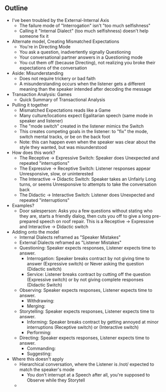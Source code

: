 

## Outline
- I've been troubled by the External-Internal Axis
	- The failure mode of "Interrogation" isn't "too much selfishness"
	- Calling it "Internal Dialect" (too much selfishness) doesn't help someone fix it
- Alternate model, Creating Mismatched Expectations
	- You're in Directing Mode
	- You ask a question, inadvertently signally Questioning
	- Your conversational partner answers in a Questioning mode
	- You cut them off (because Directing), not realizing you broke their expectations of the conversation
- Aside: Misunderstanding
	- Does not require trickery or bad faith
	- A misunderstanding occurs when the listener gets a different meaning than the speaker intended after decoding the message
- Transaction Analysis: Games
	- Quick Summary of Transactional Analysis
- Pulling it together
	- Mismatched Expectations reads like a Game
	- Many culture/locations expect Egalitarian speech (same mode in speaker and listener)
	- The "mode switch" created in the listener mimics the Switch
	- This creates competing goals in the listener: to "fix" the mode, switch mental tracks, or be on the back foot
	- Note: this can happen even when the speaker was clear about the style they wanted, but was misunderstood
- How does this work?
	- The Receptive -> Expressive Switch: Speaker does Unexpected and repeated "interruptions"
	- The Expressive -> Receptive Switch: Listener responses appear Unresponsive, slow, or uninterested
	- The Interactive -> Didactic Switch: Speaker takes an Unfairly Long turns, or seems Unresponsive to attempts to take the conversation back
	- The Didactic -> Interactive Switch: Listener does Unexpected and repeated "interruptions"
- Examples?
	- Door salesperson: Asks you a few questions without stating who they are, starts a friendly dialog, then cuts you off to give a long pre-prepared speech on roof repair.  This is a Receptive -> Expressive and Interactive -> Didactic switch
- Adding onto the model
	- Internal Dialects reframed as "Speaker Mistakes"
	- External Dialects reframed as "Listener Mistakes"
	- Questioning: Speaker expects responses, Listener expects time to answer.
		- Interrogation: Speaker breaks contract by not giving time to answer (Expressive switch) or Never asking the question (Didactic switch)
		- Service: Listener breaks contract by cutting off the question (Expressive switch) or by not giving complete responses (Didactic Switch)
	- Observing: Speaker expects responses, Listener expects time to answer.
		- Withdrawing: 
		- Merging: 
	- Storytelling: Speaker expects responses, Listener expects time to answer.
		- Informing: Speaker breaks contract by getting annoyed at minor interruptions (Receptive switch) or  (Interactive switch)
		- Performing: 
	- Directing: Speaker expects responses, Listener expects time to answer.
		- Commanding: 
		- Suggesting: 
- Where this doesn't apply
	- Hierarchical conversation, where the Listener is /not/ expected to match the speaker's mode
		- You don't interrupt at a Speech after all, you're supposed to Observe while they Storytell
	- 